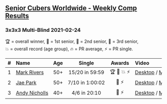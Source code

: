 <style>table {white-space: nowrap;}</style>

## [Senior Cubers Worldwide - Weekly Comp Results](/scw-comp/results/)
### 3x3x3 Multi-Blind 2021-02-24

<span style="white-space: nowrap;">🏆 = overall winner</span>, <span style="white-space: nowrap;">🥇 = 1st senior</span>, <span style="white-space: nowrap;">🥈 = 2nd senior</span>, <span style="white-space: nowrap;">🥉 = 3rd senior</span>, <span style="white-space: nowrap;">💥 = overall record (age group)</span>, <span style="white-space: nowrap;">🔥 = PR average</span>, <span style="white-space: nowrap;">⚡ = PR single</span>.

| # | Name | Age | Single | Awards | Video |
| :--: | :-- | :--: | :--: | :--: | :-- |
| 1 | [Mark Rivers](../../persons/mark_rivers/333mbf.md) | 50+ | 15/20 in 59:59 | 🏆 🥇 💥 ⚡ | [Desktop](https://www.facebook.com/events/256148192722702/permalink/257672249236963) / [Mobile](https://m.facebook.com/events/256148192722702?view=permalink&id=257672249236963) |
| 2 | [Jae Park](../../persons/jae_park/333mbf.md) | 50+ | 7/10 in 1:00:02 | 🥈 ⚡ | [Desktop](https://www.facebook.com/events/169585158108640/permalink/170470204686802) / [Mobile](https://m.facebook.com/events/169585158108640?view=permalink&id=170470204686802) |
| 3 | [Andy Nicholls](../../persons/andy_nicholls/333mbf.md) | 40+ | 4/6 in 20:10 | 🥉 ⚡ | [Desktop](https://www.facebook.com/events/256148192722702/permalink/257672249236963) / [Mobile](https://m.facebook.com/events/256148192722702?view=permalink&id=257672249236963) |

<!-- Global site tag (gtag.js) - Google Analytics -->
<script async src="https://www.googletagmanager.com/gtag/js?id=UA-86348435-3"></script>
<script>window.dataLayer = window.dataLayer || []; function gtag() {dataLayer.push(arguments);} gtag('js', new Date()); gtag('config', 'UA-86348435-3');</script>
